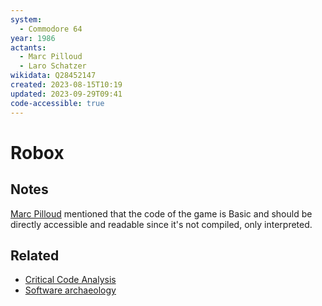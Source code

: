 ```yaml
---
system:
  - Commodore 64
year: 1986
actants:
  - Marc Pilloud
  - Laro Schatzer
wikidata: Q28452147
created: 2023-08-15T10:19
updated: 2023-09-29T09:41
code-accessible: true
---
```

# Robox

## Notes
[Marc Pilloud](notes/Marc%20Pilloud.md) mentioned that the code of the game is Basic and should be directly accessible and readable since it's not compiled, only interpreted.

## Related
- [Critical Code Analysis](notes/Critical%20Code%20Analysis.md)
- [Software archaeology](notes/Software%20archaeology.md)